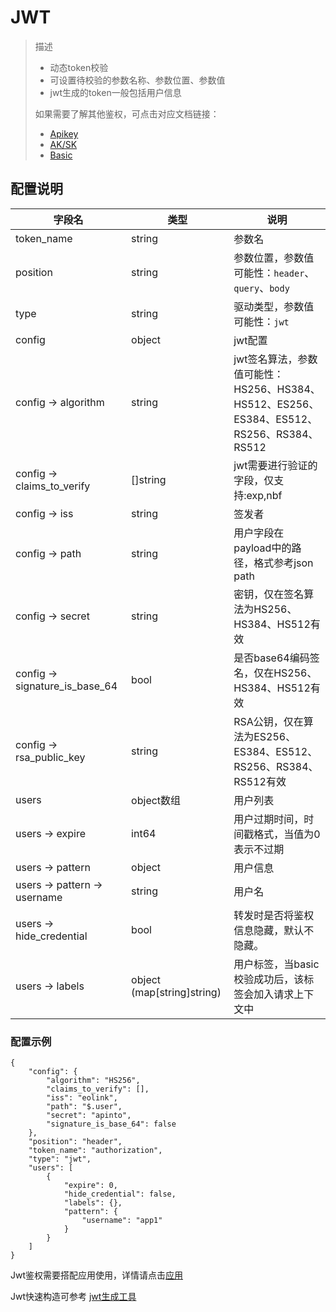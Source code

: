 # JWT

> 描述
> * 动态token校验
> * 可设置待校验的参数名称、参数位置、参数值
> * jwt生成的token一般包括用户信息
>
> 如果需要了解其他鉴权，可点击对应文档链接：
> * [Apikey](/docs/apinto/app/auth/apikey.md)
> * [AK/SK](/docs/apinto/app/auth/aksk.md)
> * [Basic](/docs/apinto/app/auth/basic.md)

## 配置说明
| 字段名                            | 类型                         | 说明                                                                   |
|--------------------------------|----------------------------|----------------------------------------------------------------------|
| token_name                     | string                     | 参数名                                                                  |
| position                       | string                     | 参数位置，参数值可能性：`header`、`query`、`body`                                  |
| type                           | string                     | 驱动类型，参数值可能性：`jwt`                                                    |
| config                         | object                     | jwt配置                                                                |
| config -> algorithm            | string                     | jwt签名算法，参数值可能性：HS256、HS384、HS512、ES256、ES384、ES512、RS256、RS384、RS512 |
| config -> claims_to_verify     | []string                   | jwt需要进行验证的字段，仅支持:exp,nbf                                             |
| config -> iss                  | string                     | 签发者                                                                  |
| config -> path                 | string                     | 用户字段在payload中的路径，格式参考json path                                       |
| config -> secret               | string                     | 密钥，仅在签名算法为HS256、HS384、HS512有效                                        |
| config -> signature_is_base_64 | bool                       | 是否base64编码签名，仅在HS256、HS384、HS512有效                                   |
| config -> rsa_public_key       | string                     | RSA公钥，仅在算法为ES256、ES384、ES512、RS256、RS384、RS512有效                     |
| users                          | object数组                   | 用户列表                                                                 |
| users -> expire                | int64                      | 用户过期时间，时间戳格式，当值为0表示不过期                                               |
| users -> pattern               | object                     | 用户信息                                                                 |
| users -> pattern -> username   | string                     | 用户名                                                                  |
| users -> hide_credential       | bool                       | 转发时是否将鉴权信息隐藏，默认不隐藏。                                                  |
| users -> labels                | object (map[string]string) | 用户标签，当basic校验成功后，该标签会加入请求上下文中                                        |

### 配置示例
```shell
{
    "config": {
        "algorithm": "HS256",
        "claims_to_verify": [],
        "iss": "eolink",
        "path": "$.user",
        "secret": "apinto",
        "signature_is_base_64": false
    },
    "position": "header",
    "token_name": "authorization",
    "type": "jwt",
    "users": [
        {
            "expire": 0,
            "hide_credential": false,
            "labels": {},
            "pattern": {
                "username": "app1"
            }
        }
    ]
}
```

Jwt鉴权需要搭配应用使用，详情请点击[应用](/docs/apinto/app/index.md)

Jwt快速构造可参考 [jwt生成工具](https://jwt.io)


